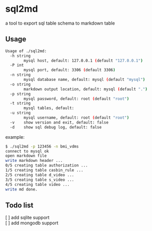 # sql2md

a tool to export sql table schema to markdown table

## Usage

```bash
Usage of ./sql2md:
  -h string
        mysql host, default: 127.0.0.1 (default "127.0.0.1")
  -P int
        mysql port, default: 3306 (default 3306)
  -n string
        mysql database name, default: mysql (default "mysql")
  -o string
        markdown output location, default: mysql (default ".")
  -p string
        mysql password, default: root (default "root")
  -t string
        mysql tables, default: 
  -u string
        mysql username, default: root (default "root")
  -v    show version and exit, default: false
  -d    show sql debug log, default: false
```

example:

```bash
$ ./sql2md -p 123456 -n bmi_vdms 
connect to mysql ok
open markdown file
write markdown header ...
0/5 creating table authorization ...
1/5 creating table casbin_rule ...
2/5 creating table d_video ...
3/5 creating table s_video ...
4/5 creating table video ...
write md done.
```

## Todo list

[ ] add sqlite support  
[ ] add mongodb support
